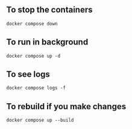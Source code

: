 ## To stop the containers
```docker compose down```

## To run in background
```docker compose up -d```

## To see logs
```docker compose logs -f```

## To rebuild if you make changes
```docker compose up --build```
